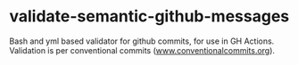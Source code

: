 # validate-semantic-github-messages
Bash and yml based validator for github commits, for use in GH Actions.  Validation is per conventional commits (www.conventionalcommits.org).
